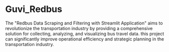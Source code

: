 # Guvi_Redbus
The "Redbus Data Scraping and Filtering with Streamlit Application" aims to revolutionize the transportation industry by providing a comprehensive solution for collecting, analyzing, and visualizing bus travel data. this project can significantly improve operational efficiency and strategic planning in the transportation industry.
